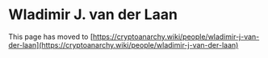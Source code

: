 
# Wladimir J. van der Laan

This page has moved to [https://cryptoanarchy.wiki/people/wladimir-j-van-der-laan](https://cryptoanarchy.wiki/people/wladimir-j-van-der-laan)

